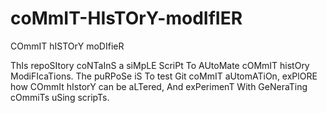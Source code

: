 # coMmIT-HIsTOrY-modIfIER
COmmIT hISTOrY moDIfieR

ThIs repoSItory coNTaInS a siMpLE ScriPt To AUtoMate cOMmIT histOry ModiFIcaTions. The puRPoSe iS To test Git coMmIT aUtomATiOn, exPlORE how COmmIt hIstorY can be aLTered, And exPerimenT With GeNeraTing cOmmiTs uSing scripTs.
